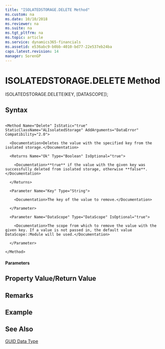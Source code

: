 ```yaml
---
title: "ISOLATEDSTORAGE.DELETE Method"
ms.custom: na
ms.date: 10/10/2018
ms.reviewer: na
ms.suite: na
ms.tgt_pltfrm: na
ms.topic: article
ms.service: dynamics365-financials
ms.assetid: e536abc9-b0bb-4010-bd77-22e537eb24ba
caps.latest.revision: 14
manager: SorenGP
---
```


# ISOLATEDSTORAGE.DELETE Method

ISOLATEDSTORAGE.DELETE(KEY, [DATASCOPE]);

## Syntax  

```  

<Method Name="Delete" IsStatic="true" StaticClassName="ALIsolatedStorage" AddArguments="DataError" Compatibility="2.0">

  <Documentation>Deletes the value with the specified key from the isolated storage.</Documentation>

  <Returns Name="Ok" Type="Boolean" IsOptional="true">

    <Documentation>**true** if the value with the given key was successfully deleted from isolated storage, otherwise **false**.</Documentation>

  </Returns>

  <Parameter Name="Key" Type="String">

    <Documentation>The key of the value to remove.</Documentation>

  </Parameter>

  <Parameter Name="DataScope" Type="DataScope" IsOptional="true">

    <Documentation>The scope from which to remove the value with the given key. If a value is not passed in, the default value DataScope::Module will be used.</Documentation>

  </Parameter>

</Method>
```  

#### Parameters

## Property Value/Return Value

## Remarks

## Example

## See Also  
 [GUID Data Type](../datatypes/devenv-GUID-Data-Type.md)
